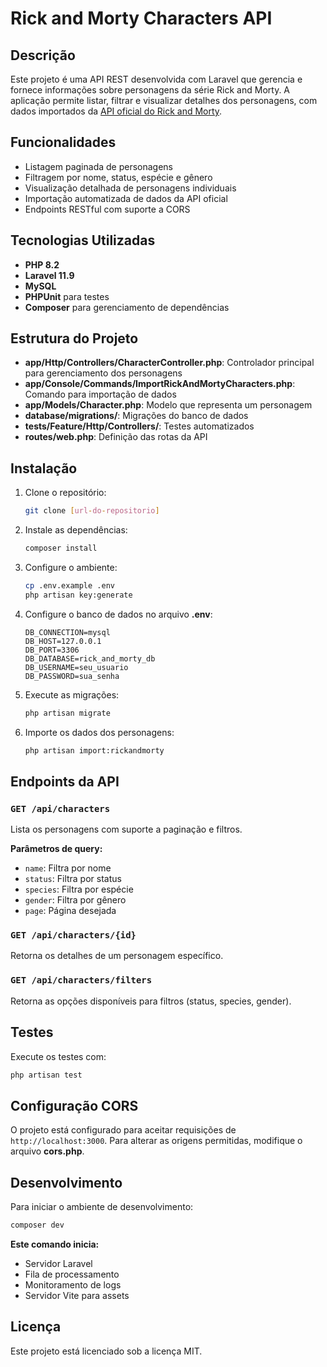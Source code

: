 # Rick and Morty Characters API

## Descrição
Este projeto é uma API REST desenvolvida com Laravel que gerencia e fornece informações sobre personagens da série Rick and Morty. A aplicação permite listar, filtrar e visualizar detalhes dos personagens, com dados importados da [API oficial do Rick and Morty](https://rickandmortyapi.com/).

## Funcionalidades
- Listagem paginada de personagens
- Filtragem por nome, status, espécie e gênero
- Visualização detalhada de personagens individuais
- Importação automatizada de dados da API oficial
- Endpoints RESTful com suporte a CORS

## Tecnologias Utilizadas
- **PHP 8.2**
- **Laravel 11.9**
- **MySQL**
- **PHPUnit** para testes
- **Composer** para gerenciamento de dependências

## Estrutura do Projeto
- **app/Http/Controllers/CharacterController.php**: Controlador principal para gerenciamento dos personagens
- **app/Console/Commands/ImportRickAndMortyCharacters.php**: Comando para importação de dados
- **app/Models/Character.php**: Modelo que representa um personagem
- **database/migrations/**: Migrações do banco de dados
- **tests/Feature/Http/Controllers/**: Testes automatizados
- **routes/web.php**: Definição das rotas da API

## Instalação
1. Clone o repositório:
   ```bash
   git clone [url-do-repositorio]
   ```
2. Instale as dependências:
   ```bash
   composer install
   ```
3. Configure o ambiente:
   ```bash
   cp .env.example .env
   php artisan key:generate
   ```
4. Configure o banco de dados no arquivo **.env**:
   ```dotenv
   DB_CONNECTION=mysql
   DB_HOST=127.0.0.1
   DB_PORT=3306
   DB_DATABASE=rick_and_morty_db
   DB_USERNAME=seu_usuario
   DB_PASSWORD=sua_senha
   ```
5. Execute as migrações:
   ```bash
   php artisan migrate
   ```
6. Importe os dados dos personagens:
   ```bash
   php artisan import:rickandmorty
   ```

## Endpoints da API
### `GET /api/characters`
Lista os personagens com suporte a paginação e filtros.

**Parâmetros de query:**
- `name`: Filtra por nome
- `status`: Filtra por status
- `species`: Filtra por espécie
- `gender`: Filtra por gênero
- `page`: Página desejada

### `GET /api/characters/{id}`
Retorna os detalhes de um personagem específico.

### `GET /api/characters/filters`
Retorna as opções disponíveis para filtros (status, species, gender).

## Testes
Execute os testes com:
```bash
php artisan test
```

## Configuração CORS
O projeto está configurado para aceitar requisições de `http://localhost:3000`. Para alterar as origens permitidas, modifique o arquivo **cors.php**.

## Desenvolvimento
Para iniciar o ambiente de desenvolvimento:
```bash
composer dev
```

**Este comando inicia:**
- Servidor Laravel
- Fila de processamento
- Monitoramento de logs
- Servidor Vite para assets

## Licença
Este projeto está licenciado sob a licença MIT.

